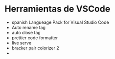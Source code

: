 # Herramientas de VSCode

+ spanish Langueage Pack for Visual Studio Code
+ Auto rename tag
+ auto close tag
+ prettier code formatter
+ live serve
+ bracker pair colorizer 2
+ 